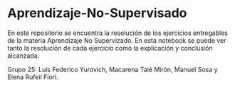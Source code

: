 # Aprendizaje-No-Supervisado

En este repositorio se encuentra la resolución de los ejercicios entregables de la materia Aprendizaje No Supervizado.
En esta notebook se puede ver tanto la resolución de cada ejercicio como la explicación y conclusión alcanzada.

Grupo 25: Luis Federico Yurovich, Macarena Taié Mirón, Manuel Sosa y Elena Rufeil Fiori.
